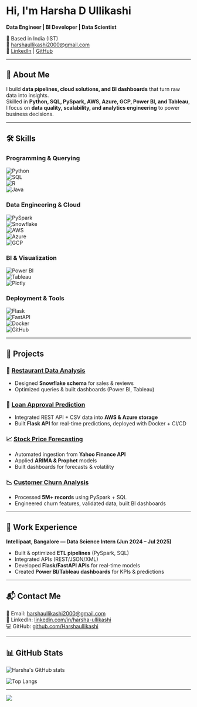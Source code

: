# Hi, I'm Harsha D Ullikashi 
**Data Engineer | BI Developer | Data Scientist**

📍 Based in India (IST)  
📧 [harshaullikashi2000@gmail.com](mailto:harshaullikashi2000@gmail.com)  
🔗 [LinkedIn](https://www.linkedin.com/in/harsha-ullikashi/) | [GitHub](https://github.com/Harshaullikashi)

---

## 🚀 About Me
I build **data pipelines, cloud solutions, and BI dashboards** that turn raw data into insights.  
Skilled in **Python, SQL, PySpark, AWS, Azure, GCP, Power BI, and Tableau**, I focus on **data quality, scalability, and analytics engineering** to power business decisions.

---

## 🛠️ Skills

### Programming & Querying  
![Python](https://img.shields.io/badge/Python-3776AB?style=for-the-badge&logo=python&logoColor=white)  
![SQL](https://img.shields.io/badge/SQL-005C84?style=for-the-badge&logo=postgresql&logoColor=white)  
![R](https://img.shields.io/badge/R-276DC3?style=for-the-badge&logo=r&logoColor=white)  
![Java](https://img.shields.io/badge/Java-ED8B00?style=for-the-badge&logo=java&logoColor=white)  

### Data Engineering & Cloud  
![PySpark](https://img.shields.io/badge/PySpark-E25A1C?style=for-the-badge&logo=apache-spark&logoColor=white)  
![Snowflake](https://img.shields.io/badge/Snowflake-29B5E8?style=for-the-badge&logo=snowflake&logoColor=white)  
![AWS](https://img.shields.io/badge/AWS-FF9900?style=for-the-badge&logo=amazon-aws&logoColor=white)  
![Azure](https://img.shields.io/badge/Azure-0078D4?style=for-the-badge&logo=microsoft-azure&logoColor=white)  
![GCP](https://img.shields.io/badge/GCP-4285F4?style=for-the-badge&logo=google-cloud&logoColor=white)  

### BI & Visualization  
![Power BI](https://img.shields.io/badge/Power%20BI-F2C811?style=for-the-badge&logo=powerbi&logoColor=black)  
![Tableau](https://img.shields.io/badge/Tableau-E97627?style=for-the-badge&logo=tableau&logoColor=white)  
![Plotly](https://img.shields.io/badge/Plotly-3F4F75?style=for-the-badge&logo=plotly&logoColor=white)  

### Deployment & Tools  
![Flask](https://img.shields.io/badge/Flask-000000?style=for-the-badge&logo=flask&logoColor=white)  
![FastAPI](https://img.shields.io/badge/FastAPI-009688?style=for-the-badge&logo=fastapi&logoColor=white)  
![Docker](https://img.shields.io/badge/Docker-2496ED?style=for-the-badge&logo=docker&logoColor=white)  
![GitHub](https://img.shields.io/badge/GitHub-181717?style=for-the-badge&logo=github&logoColor=white)  

---

## 📂 Projects

### 🍴 [Restaurant Data Analysis](#)
- Designed **Snowflake schema** for sales & reviews  
- Optimized queries & built dashboards (Power BI, Tableau)  

### 🏦 [Loan Approval Prediction](#)
- Integrated REST API + CSV data into **AWS & Azure storage**  
- Built **Flask API** for real-time predictions, deployed with Docker + CI/CD  

### 📈 [Stock Price Forecasting](#)
- Automated ingestion from **Yahoo Finance API**  
- Applied **ARIMA & Prophet** models  
- Built dashboards for forecasts & volatility  

### 📉 [Customer Churn Analysis](#)
- Processed **5M+ records** using PySpark + SQL  
- Engineered churn features, validated data, built BI dashboards  

---

## 💼 Work Experience
**Intellipaat, Bangalore — Data Science Intern (Jun 2024 – Jul 2025)**  
- Built & optimized **ETL pipelines** (PySpark, SQL)  
- Integrated APIs (REST/JSON/XML)  
- Developed **Flask/FastAPI APIs** for real-time models  
- Created **Power BI/Tableau dashboards** for KPIs & predictions  

---

## 📬 Contact Me
📧 Email: [harshaullikashi2000@gmail.com](mailto:harshaullikashi2000@gmail.com)  
🔗 LinkedIn: [linkedin.com/in/harsha-ullikashi](https://www.linkedin.com/in/harsha-ullikashi/)  
💻 GitHub: [github.com/Harshaullikashi](https://github.com/Harshaullikashi)  

---

## 📊 GitHub Stats
![Harsha's GitHub stats](https://github-readme-stats.vercel.app/api?username=Harshaullikashi&show_icons=true&theme=radical)  

![Top Langs](https://github-readme-stats.vercel.app/api/top-langs/?username=Harshaullikashi&layout=compact&theme=radical)  

---

![](https://komarev.com/ghpvc/?username=Harshaullikashi&label=Profile+Views&color=blue)


